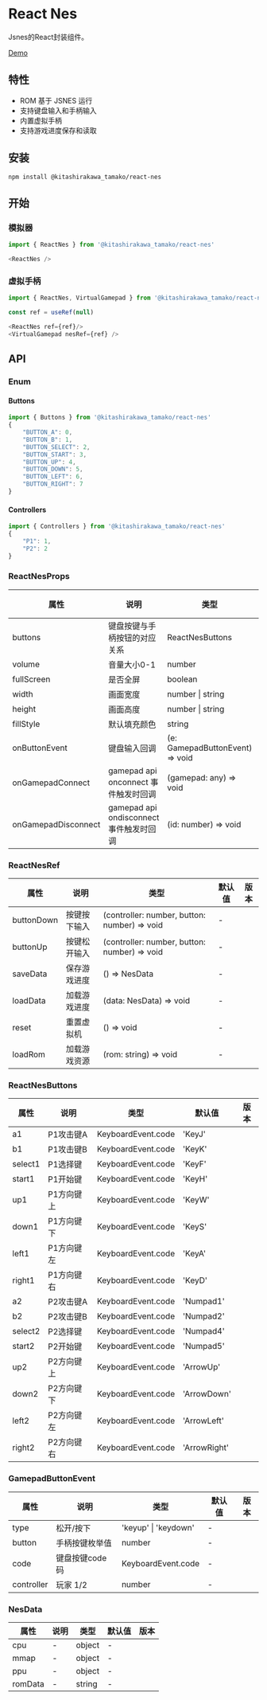 # React Nes
 
Jsnes的React封装组件。

[Demo](https://kitashirakawa-tamako.github.io/react-nes/zh-CN/demo)

## 特性
* ROM 基于 JSNES 运行
* 支持键盘输入和手柄输入
* 内置虚拟手柄
* 支持游戏进度保存和读取

## 安装

```shell
npm install @kitashirakawa_tamako/react-nes
```

## 开始

### 模拟器

```js
import { ReactNes } from '@kitashirakawa_tamako/react-nes'
```

```js
<ReactNes />
```

### 虚拟手柄

```js
import { ReactNes, VirtualGamepad } from '@kitashirakawa_tamako/react-nes'
```
```js
const ref = useRef(null)
```
```js
<ReactNes ref={ref}/>
<VirtualGamepad nesRef={ref} />
```

## API

### Enum

#### Buttons
```js
import { Buttons } from '@kitashirakawa_tamako/react-nes'
{
    "BUTTON_A": 0,
    "BUTTON_B": 1,
    "BUTTON_SELECT": 2,
    "BUTTON_START": 3,
    "BUTTON_UP": 4,
    "BUTTON_DOWN": 5,
    "BUTTON_LEFT": 6,
    "BUTTON_RIGHT": 7
}
```
#### Controllers
```js
import { Controllers } from '@kitashirakawa_tamako/react-nes'
{
    "P1": 1,
    "P2": 2
}
```
### ReactNesProps

| 属性                | 说明                                    | 类型                            | 默认值 | 版本 |
| ------------------- | --------------------------------------- | ------------------------------- | ------ | ---- |
| buttons             | 键盘按键与手柄按钮的对应关系            | ReactNesButtons                 | -      |      |
| volume              | 音量大小0-1                             | number                          | 0.5    |      |
| fullScreen          | 是否全屏                                | boolean                         | false  |      |
| width               | 画面宽度                                    | number \| string                | 256    |      |
| height              | 画面高度                                    | number \| string                | 240    |      |
| fillStyle           | 默认填充颜色                            | string                          | #000   |      |
| onButtonEvent       | 键盘输入回调                            | (e: GamepadButtonEvent) => void | -      |      |
| onGamepadConnect    | gamepad api onconnect 事件触发时回调    | (gamepad: any) => void          | -      |      |
| onGamepadDisconnect | gamepad api ondisconnect 事件触发时回调 | (id: number) => void            | -      |      |

### ReactNesRef

| 属性    | 说明       | 类型               | 默认值     | 版本 |
| ------- | ---------- | ------------------ | ---------- | ---- |
| buttonDown | 按键按下输入 | (controller: number, button: number) => void | -      |      |
| buttonUp | 按键松开输入 | (controller: number, button: number) => void | -      |      |
| saveData | 保存游戏进度 | () => NesData | -            |      |
| loadData | 加载游戏进度 | (data: NesData) => void | -       |      |
| reset | 重置虚拟机 | () => void | -       |      |
| loadRom | 加载游戏资源 | (rom: string) => void | -       |      |

### ReactNesButtons
| 属性    | 说明       | 类型               | 默认值     | 版本 |
| ------- | ---------- | ------------------ | ---------- | ---- |
| a1      | P1攻击键A  | KeyboardEvent.code | 'KeyJ'       |      |
| b1      | P1攻击键B  | KeyboardEvent.code | 'KeyK'       |      |
| select1 | P1选择键   | KeyboardEvent.code | 'KeyF'       |      |
| start1  | P1开始键   | KeyboardEvent.code | 'KeyH'       |      |
| up1     | P1方向键上 | KeyboardEvent.code | 'KeyW'       |      |
| down1   | P1方向键下 | KeyboardEvent.code | 'KeyS'       |      |
| left1   | P1方向键左 | KeyboardEvent.code | 'KeyA'       |      |
| right1  | P1方向键右 | KeyboardEvent.code | 'KeyD'       |      |
| a2      | P2攻击键A  | KeyboardEvent.code | 'Numpad1'    |      |
| b2      | P2攻击键B  | KeyboardEvent.code | 'Numpad2'    |      |
| select2 | P2选择键   | KeyboardEvent.code | 'Numpad4'    |      |
| start2  | P2开始键   | KeyboardEvent.code | 'Numpad5'    |      |
| up2     | P2方向键上 | KeyboardEvent.code | 'ArrowUp'    |      |
| down2   | P2方向键下 | KeyboardEvent.code | 'ArrowDown'  |      |
| left2   | P2方向键左 | KeyboardEvent.code | 'ArrowLeft'  |      |
| right2  | P2方向键右 | KeyboardEvent.code | 'ArrowRight' |      |

### GamepadButtonEvent
| 属性       | 说明           | 类型                  | 默认值 | 版本 |
| ---------- | -------------- | --------------------- | ------ | ---- |
| type       | 松开/按下      | 'keyup' \| 'keydown'  | -      |      |
| button     | 手柄按键枚举值 | number                | -      |      |
| code       | 键盘按键code码 | KeyboardEvent.code    | -      |      |
| controller | 玩家 1/2       | number                | -      |      |

### NesData
| 属性    | 说明 | 类型   | 默认值 | 版本 |
| ------- | ---- | ------ | ------ | ---- |
| cpu     | -    | object | -      |      |
| mmap    | -    | object | -      |      |
| ppu     | -    | object | -      |      |
| romData | -    | string | -      |      |